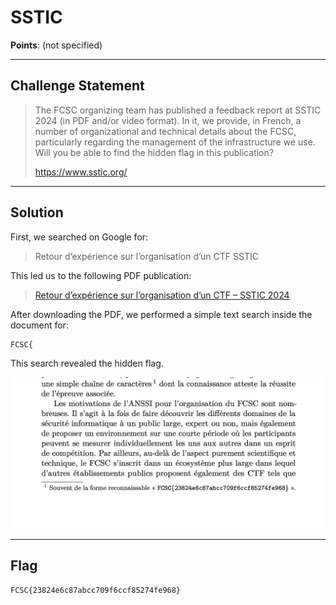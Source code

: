 
# SSTIC

**Points**: (not specified)

---

## Challenge Statement

> The FCSC organizing team has published a feedback report at SSTIC 2024 (in PDF and/or video format). In it, we provide, in French, a number of organizational and technical details about the FCSC, particularly regarding the management of the infrastructure we use. Will you be able to find the hidden flag in this publication?
> 
> https://www.sstic.org/

---

## Solution

First, we searched on Google for:
> Retour d’expérience sur l’organisation d’un CTF SSTIC

This led us to the following PDF publication:
> [Retour d’expérience sur l’organisation d’un CTF – SSTIC 2024](https://www.sstic.org/media/SSTIC2024/SSTIC-actes/ctf_fcsc/SSTIC2024-Article-ctf_fcsc-thuau_iooss_court_jean_olivier_claverie_yJj0x1s.pdf)

After downloading the PDF, we performed a simple text search inside the document for:
```
FCSC{
```

This search revealed the hidden flag.

![Flag found in Discord announcement](image.png)

---

## Flag

```
FCSC{23824e6c87abcc709f6ccf85274fe968}
```
